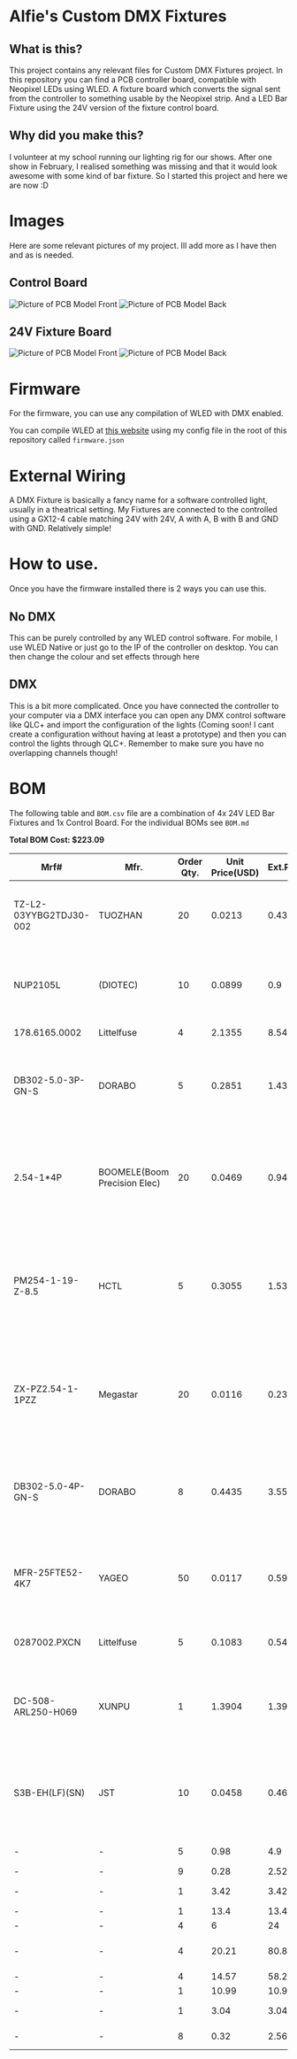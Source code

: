 # Alfie's Custom DMX Fixtures
## What is this?
This project contains any relevant files for Custom DMX Fixtures project. In this repository you can find a PCB controller board, compatible with Neopixel LEDs using WLED. A fixture board which converts the signal sent from the controller to something usable by the Neopixel strip. And a LED Bar Fixture using the 24V version of the fixture control board.

## Why did you make this?
I volunteer at my school running our lighting rig for our shows. After one show in February, I realised something was missing and that it would look awesome with some kind of bar fixture. So I started this project and here we are now :D

# Images
Here are some relevant pictures of my project. Ill add more as I have then and as is needed.

## Control Board
![Picture of PCB Model Front](./Images/PCB-Model-Front.png)
![Picture of PCB Model Back](./Images/PCB-Model-Back.png)

## 24V Fixture Board
![Picture of PCB Model Front](./Images/24F-PCB-Model-Front.png)
![Picture of PCB Model Back](./Images/24F-PCB-Model-Back.png)

# Firmware
For the firmware, you can use any compilation of WLED with DMX enabled.

You can compile WLED at [this website](https://wled-compile.github.io/?lang=en) using my config file in the root of this repository called `firmware.json`

# External Wiring
A DMX Fixture is basically a fancy name for a software controlled light, usually in a theatrical setting. My Fixtures are connected to the controlled using a GX12-4 cable matching 24V with 24V, A with A, B with B and GND with GND. Relatively simple!

# How to use.
Once you have the firmware installed there is 2 ways you can use this.

## No DMX
This can be purely controlled by any WLED control software. For mobile, I use WLED Native or just go to the IP of the controller on desktop. You can then change the colour and set effects through here

## DMX
This is a bit more complicated. Once you have connected the controller to your computer via a DMX interface you can open any DMX control software like QLC+ and import the configuration of the lights (Coming soon! I cant create a configuration without having at least a prototype) and then you can control the lights through QLC+. Remember to make sure you have no overlapping channels though!


# BOM
The following table and `BOM.csv` file are a combination of 4x 24V LED Bar Fixtures and 1x Control Board. For the individual BOMs see `BOM.md`

**Total BOM Cost: $223.09**

|Mrf#                  |Mfr.                        |Order Qty.|Unit Price(USD)|Ext.Price(USD)|LCSC#    |Package                         |Min|Mult|SPQ |Availability|Stock Status|Customer Notes|Description                                                                                                                 |Product Link                                                                                                                                                                                                                                                                                                                                                                                                                                                                                                                                                  |
|----------------------|----------------------------|----------|---------------|--------------|---------|--------------------------------|---|----|----|------------|------------|--------------|----------------------------------------------------------------------------------------------------------------------------|--------------------------------------------------------------------------------------------------------------------------------------------------------------------------------------------------------------------------------------------------------------------------------------------------------------------------------------------------------------------------------------------------------------------------------------------------------------------------------------------------------------------------------------------------------------|
|TZ-L2-03YYBG2TDJ30-002|TUOZHAN                     |20        |0.0213         |0.43          |C779432  |Through Hole,D=3mm              |20 |20  |1000|300         |In Stock    |              |Emerald Green 3mm Round Lens Through Hole,D=3mm LED Indication - Discrete ROHS                                              |https://lcsc.com/product-detail/led-indication-discrete_tuozhan-tz-l2-03yybg2tdj30-002_C779432.html                                                                                                                                                                                                                                                                                                                                                                                                                                                           |
|NUP2105L              |(DIOTEC)                    |10        |0.0899         |0.9           |C3700834 |SOT-23-3                        |5  |5   |3000|45          |In Stock    |              |8A@8/20us 350W 44V 26.2V 24V SOT-23-3 ESD and Surge Protection (TVS/ESD) ROHS                                               |https://lcsc.com/product-detail/esd-and-surge-protection-tvs-esd_diotec-nup2105l_C3700834.html                                                                                                                                                                                                                                                                                                                                                                                                                                                                |
|178.6165.0002         |Littelfuse                  |4         |2.1355         |8.54          |C207061  |Through Hole                    |1  |1   |500 |2007        |In Stock    |              |Through Hole Fuseholders ROHS                                                                                               |https://lcsc.com/product-detail/fuseholders_littelfuse-178-6165-0002_C207061.html                                                                                                                                                                                                                                                                                                                                                                                                                                                                             |
|DB302-5.0-3P-GN-S     |DORABO                      |5         |0.2851         |1.43          |C2997276 |P=5mm                           |5  |5   |500 |1085        |In Stock    |              |1x3P -40℃~+105℃ 30A 300V Green Through Hole 5mm 1 3 P=5mm Screw Terminal Blocks ROHS                                        |https://lcsc.com/product-detail/screw-terminal-blocks_dorabo-db302-5-0-3p-gn-s_C2997276.html                                                                                                                                                                                                                                                                                                                                                                                                                                                                  |
|2.54-1*4P             |BOOMELE(Boom Precision Elec)|20        |0.0469         |0.94          |C2718488 |Through Hole,P=2.54mm           |10 |10  |1000|38270       |In Stock    |              |2.54mm 1 3A 4P Bronze -40℃~+105℃ Through Hole 1x4P Top Square Hole Through Hole,P=2.54mm Female Headers ROHS                |https://lcsc.com/product-detail/female-headers_boomele-boom-precision-elec-2-54-1-4p_C2718488.html                                                                                                                                                                                                                                                                                                                                                                                                                                                            |
|PM254-1-19-Z-8.5      |HCTL                        |5         |0.3055         |1.53          |C2897382 |Through Hole,P=2.54mm           |5  |5   |120 |6380        |In Stock    |              |2.54mm 1 3A Copper Alloy 19P -40℃~+105℃ Through Hole 1x19P 8.5mm Top Square Hole Through Hole,P=2.54mm Female Headers ROHS  |https://lcsc.com/product-detail/female-headers_hctl-pm254-1-19-z-8-5_C2897382.html                                                                                                                                                                                                                                                                                                                                                                                                                                                                            |
|ZX-PZ2.54-1-1PZZ      |Megastar                    |20        |0.0116         |0.23          |C7501259 |Through Hole,P=2.54mm           |20 |20  |2000|33300       |In Stock    |              |Gold 3A Through Hole Pin Header 2.5mm 1P 6mm -40℃~+105℃ 3mm 2.54mm Brass Black 1 1x1P Through Hole,P=2.54mm Pin Headers ROHS|https://lcsc.com/product-detail/pin-headers_megastar-zx-pz2-54-1-1pzz_C7501259.html                                                                                                                                                                                                                                                                                                                                                                                                                                                                           |
|DB302-5.0-4P-GN-S     |DORABO                      |8         |0.4435         |3.55          |C5143708 |Through Hole,P=5mm              |1  |1   |200 |647         |In Stock    |              |20A 1x4P -40℃~+105℃ 300V Green Through Hole 5mm 1 4 Through Hole,P=5mm Screw Terminal Blocks ROHS                           |https://lcsc.com/product-detail/screw-terminal-blocks_dorabo-db302-5-0-4p-gn-s_C5143708.html                                                                                                                                                                                                                                                                                                                                                                                                                                                                  |
|MFR-25FTE52-4K7       |YAGEO                       |50        |0.0117         |0.59          |C173023  |Through Hole,D2.4xL6.3mm        |50 |50  |5000|62150       |In Stock    |              |Metal Film Resistor 4.7kΩ 250mW ±50ppm/℃ ±1% Through Hole,D2.4xL6.3mm Through Hole Resistors ROHS                           |https://lcsc.com/product-detail/through-hole-resistors_yageo-mfr-25fte52-4k7_C173023.html                                                                                                                                                                                                                                                                                                                                                                                                                                                                     |
|0287002.PXCN          |Littelfuse                  |5         |0.1083         |0.54          |C142680  |-                               |5  |5   |2000|2320        |In Stock    |              |32V 1kA Blade Fuse 2A Automotive Fuses ROHS                                                                                 |https://lcsc.com/product-detail/automotive-fuses_littelfuse-0287002-pxcn_C142680.html                                                                                                                                                                                                                                                                                                                                                                                                                                                                         |
|DC-508-ARL250-H069    |XUNPU                       |1         |1.3904         |1.39          |C34388679|Through Hole                    |1  |1   |400 |357         |In Stock    |              |Right Angle DC Power Jack -40℃~+85℃ 2.5mm 5.7mm 20A 30V Through Hole DC Power Connectors ROHS                               |https://lcsc.com/product-detail/dc-power-connectors_xunpu-dc-508-arl250-h069_C34388679.html                                                                                                                                                                                                                                                                                                                                                                                                                                                                   |
|S3B-EH(LF)(SN)        |JST                         |10        |0.0458         |0.46          |C263754  |Through Hole,Right Angle,P=2.5mm|10 |10  |1000|60          |In Stock    |              |1x3P 3P EH Tin 3 -25℃~+85℃ 3A 1 2.5mm Brass Right Angle Through Hole,Right Angle,P=2.5mm Wire To Board Connector ROHS       |https://lcsc.com/product-detail/wire-to-board-connector_jst-s3b-eh-lf-sn_C263754.html                                                                                                                                                                                                                                                                                                                                                                                                                                                                         |
|-                     |-                           |5         |0.98           |4.9           |-        |-                               |-  |-   |-   |-           |-           |              |LM2596                                                                                                                      |https://www.aliexpress.com/item/1005004904872120.html?spm=a2g0o.productlist.main.1.648c541bqH9rJl&algo_pvid=3365030b-ba65-48ef-b795-25a7323940d2&algo_exp_id=3365030b-ba65-48ef-b795-25a7323940d2-0&pdp_ext_f=%7B%22order%22%3A%224923%22%2C%22eval%22%3A%221%22%7D&pdp_npi=4%40dis%21GBP%210.98%210.98%21%21%211.31%211.31%21%40210385a817511532162265793e9d93%2112000030968453860%21sea%21UK%216246721987%21X&curPageLogUid=SCB0lC5DUt0Q&utparam-url=scene%3Asearch%7Cquery_from%3A                                                                         |
|-                     |-                           |9         |0.28           |2.52          |-        |-                               |-  |-   |-   |-           |-           |              |RS-485 TTL                                                                                                                  |https://www.aliexpress.com/item/1005005737922222.html?spm=a2g0o.cart.0.0.29fc38dazYWvCI&mp=1&pdp_npi=5%40dis%21GBP%21GBP%202.28%21GBP%201.49%21%21GBP%201.49%21%21%21%402103846917511531537767901edbce%211200004452696347                                                                                                                                                                                                                                                                                                                                     |
|-                     |-                           |1         |3.42           |3.42          |-        |-                               |-  |-   |-   |-           |-           |              |ESP32-DevKitC                                                                                                               |https://www.aliexpress.com/item/1005007820190456.html?spm=a2g0o.productlist.main.1.3c437abdXeRiKL&algo_pvid=a9f971fb-d5f2-470f-8ec5-9bb780a11c0e&algo_exp_id=a9f971fb-d5f2-470f-8ec5-9bb780a11c0e-0&pdp_ext_f=%7B%22order%22%3A%22911%22%2C%22eval%22%3A%221%22%7D&pdp_npi=4%40dis%21GBP%212.21%211.49%21%21%2121.10%2114.22%21%4021038da617511538383186262ec7d4%2112000042325137321%21sea%21UK%216246721987%21X&curPageLogUid=NeRNsyLEpTQ8&utparam-url=scene%3Asearch%7Cquery_from%3A                                                                        |
|-                     |-                           |1         |13.4           |13.4          |-        |-                               |-  |-   |-   |-           |-           |              |Control Board PCB                                                                                                           |                                                                                                                                                                                                                                                                                                                                                                                                                                                                                                                                                              |
|-                     |-                           |4         |6              |24            |-        |-                               |-  |-   |-   |-           |-           |              |24V Fixture PCB                                                                                                             |                                                                                                                                                                                                                                                                                                                                                                                                                                                                                                                                                              |
|-                     |-                           |4         |20.21          |80.84         |-        |-                               |-  |-   |-   |-           |-           |              |Polycarbonate Tube                                                                                                          |https://www.ebay.co.uk/itm/276693351932?_skw=frosted+round+rigid+polycarbonate+tube&itmmeta=01K04KKFDF3AJ286QVF0MJMHY5&hash=item406c357dfc%3Ag%3AltAAAOSwSiBnE-rc&itmprp=enc%3AAQAKAAAA4FkggFvd1GGDu0w3yXCmi1f7aXwdpIx9IYPY3Br8vi7vcu88WAFKXgSIObTo99wU94qLx%2F4q%2B8mSy8yiOFfK2O9yquNEseovPOWru4rv4ONDsM%2FCkBpKu4MNbLXtH8TfDre93db7qzknJPlWCpg3coSkv4xKbH2xQ5bO3E0Tuu97E%2F3SG4%2FbP1yk3JdD4ooG5DHvHmOt1lcXt3%2F71JB3%2FbCF74wIcgGMwe5mazzk4QTK2%2B6wlIg3E3qEpVTSkJJrFB8WyLjw0a2LjLRXMIImqgTV%2BJngFIAjqnugciSfxVUS%7Ctkp%3ABk9SR-72zZOBZg&var=2560126467598|
|-                     |-                           |4         |14.57          |58.28         |-        |-                               |-  |-   |-   |-           |-           |              |WS2811-COB                                                                                                                  |https://www.aliexpress.com/item/1005008502347105.html?algo_exp_id=5c1c1235-e70a-4246-a32f-a700219098fe-4&pdp_ext_f=%7B%22order%22%3A%2231%22%2C%22eval%22%3A%221%22%7D&pdp_npi=4%40dis!GBP!10.65!5.05!!!14.16!6.72!%4021038df617509815831908318e4312!12000045561188117!sea!UK!0!ABX&curPageLogUid=G9q3zAPoAXfc&utparam-url=scene%3Asearch%7Cquery_from%3A                                                                                                                                                                                                     |
|-                     |-                           |1         |10.99          |10.99         |-        |-                               |-  |-   |-   |-           |-           |              |24V 10A PSU                                                                                                                 |https://www.aliexpress.com/item/1005005763465796.html?spm=a2g0o.cart.0.0.155638darvq6KW&mp=1&pdp_npi=5%40dis%21GBP%21GBP%208.33%21GBP%208.33%21%21GBP%208.33%21%21%21%402103963717533502035943943e99db%2112000034265307623%21ct%21UK%216246721987%21%211%210                                                                                                                                                                                                                                                                                                  |
|-                     |-                           |1         |3.04           |3.04          |-        |-                               |-  |-   |-   |-           |-           |              |DMX Input                                                                                                                   |https://www.aliexpress.com/item/1005007432049215.html?spm=a2g0o.productlist.main.5.16547d36LxjoCa&algo_pvid=45811b24-a078-4e17-af7d-c0fac50111f5&algo_exp_id=45811b24-a078-4e17-af7d-c0fac50111f5-4&pdp_ext_f=%7B%22order%22%3A%22289%22%2C%22eval%22%3A%221%22%7D&pdp_npi=4%40dis%21USD%213.04%213.04%21%21%213.04%213.04%21%40211b815c17533503935243532e9857%2112000040758600589%21sea%21UK%216246721987%21X&curPageLogUid=vV8bw7n6iAWJ&utparam-url=scene%3Asearch%7Cquery_from%3A                                                                          |
|-                     |-                           |8         |0.32           |2.56          |-        |-                               |-  |-   |-   |-           |-           |              |Fixture Connectors                                                                                                          |https://www.aliexpress.com/item/1005002920441877.html?spm=a2g0o.productlist.main.17.43a51e24Vo5Vvb&algo_pvid=c1b3e4c4-fd95-47fd-973d-1b4b3ff86cb8&algo_exp_id=c1b3e4c4-fd95-47fd-973d-1b4b3ff86cb8-16&pdp_ext_f=%7B%22order%22%3A%2212%22%2C%22eval%22%3A%221%22%7D&pdp_npi=4%40dis%21USD%210.16%210.12%21%21%210.16%210.12%21%40210384cc17533504720682578efd31%2112000022803273504%21sea%21UK%216246721987%21X&curPageLogUid=EQ0dn1qLd6nB&utparam-url=scene%3Asearch%7Cquery_from%3A                                                                         |
